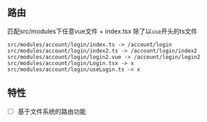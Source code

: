 ## 路由
匹配src/modules下任意vue文件 + index.tsx
除了以`use`开头的ts文件
```
src/modules/account/login/index.ts -> /account/login
src/modules/account/login/index2.ts -> /account/login/index2
src/modules/account/login/login2.vue -> /account/login/login2
src/modules/account/login/Login.tsx -> x
src/modules/account/login/useLogin.ts -> x
```


## 特性

- [ ] 基于文件系统的路由功能
